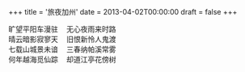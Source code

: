 +++
title = '旅夜加州'
date = 2013-04-02T00:00:00
draft = false
+++

<div class="poem">
<pre>
旷望平阳车漫驻  无心夜雨来时路
晴云暗影寂寥天  旧恨新怜人鬼渡
七载山城景未谙  三春纳帕溪常雾
何年越海觅仙踪  却道江亭花傍树
</pre>
</div>
